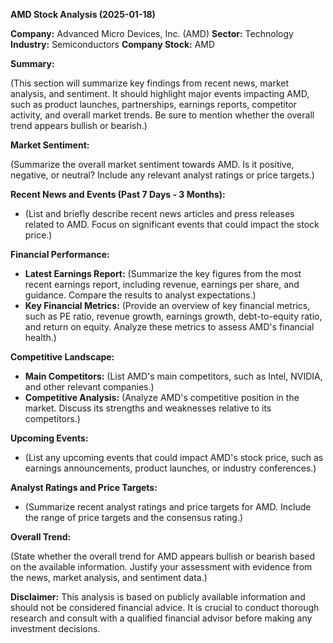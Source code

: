 **AMD Stock Analysis (2025-01-18)**

**Company:** Advanced Micro Devices, Inc. (AMD)
**Sector:** Technology
**Industry:** Semiconductors
**Company Stock:** AMD


**Summary:**

(This section will summarize key findings from recent news, market analysis, and sentiment.  It should highlight major events impacting AMD, such as product launches, partnerships, earnings reports, competitor activity, and overall market trends. Be sure to mention whether the overall trend appears bullish or bearish.)

**Market Sentiment:**

(Summarize the overall market sentiment towards AMD. Is it positive, negative, or neutral?  Include any relevant analyst ratings or price targets.)

**Recent News and Events (Past 7 Days - 3 Months):**

* (List and briefly describe recent news articles and press releases related to AMD. Focus on significant events that could impact the stock price.)

**Financial Performance:**

* **Latest Earnings Report:** (Summarize the key figures from the most recent earnings report, including revenue, earnings per share, and guidance. Compare the results to analyst expectations.)
* **Key Financial Metrics:** (Provide an overview of key financial metrics, such as PE ratio, revenue growth, earnings growth, debt-to-equity ratio, and return on equity. Analyze these metrics to assess AMD's financial health.)

**Competitive Landscape:**

* **Main Competitors:** (List AMD's main competitors, such as Intel, NVIDIA, and other relevant companies.)
* **Competitive Analysis:** (Analyze AMD's competitive position in the market. Discuss its strengths and weaknesses relative to its competitors.)

**Upcoming Events:**

* (List any upcoming events that could impact AMD's stock price, such as earnings announcements, product launches, or industry conferences.)

**Analyst Ratings and Price Targets:**

* (Summarize recent analyst ratings and price targets for AMD.  Include the range of price targets and the consensus rating.)

**Overall Trend:**

(State whether the overall trend for AMD appears bullish or bearish based on the available information.  Justify your assessment with evidence from the news, market analysis, and sentiment data.)



**Disclaimer:** This analysis is based on publicly available information and should not be considered financial advice. It is crucial to conduct thorough research and consult with a qualified financial advisor before making any investment decisions.